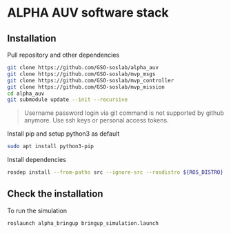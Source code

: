# ALPHA AUV software stack

## Installation



Pull repository and other dependencies
```bash
git clone https://github.com/GSO-soslab/alpha_auv
git clone https://github.com/GSO-soslab/mvp_msgs
git clone https://github.com/GSO-soslab/mvp_controller
git clone https://github.com/GSO-soslab/mvp_mission
cd alpha_auv
git submodule update --init --recursive
```
> Username password login via git command is not supported by github anymore. Use ssh keys or personal access tokens.

Install pip and setup python3 as default
```bash
sudo apt install python3-pip
```

Install dependencies
```bash
rosdep install --from-paths src --ignore-src --rosdistro ${ROS_DISTRO} -y
```




## Check the installation

To run the simulation
```bash
roslaunch alpha_bringup bringup_simulation.launch
```